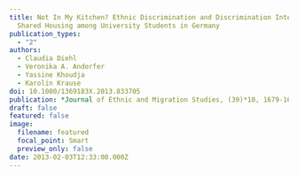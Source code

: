 ```yaml
---
title: Not In My Kitchen? Ethnic Discrimination and Discrimination Intentions in
  Shared Housing among University Students in Germany
publication_types:
  - "2"
authors:
  - Claudia Diehl
  - Veronika A. Andorfer
  - Yassine Khoudja
  - Karolin Krause
doi: 10.1080/1369183X.2013.833705
publication: *Journal of Ethnic and Migration Studies, (39)*10, 1679-1697
draft: false
featured: false
image:
  filename: featured
  focal_point: Smart
  preview_only: false
date: 2013-02-03T12:33:00.000Z
---
```

